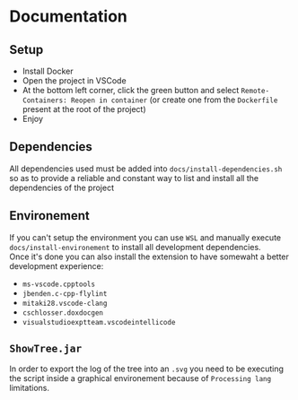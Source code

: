 # Documentation
## Setup
- Install Docker
- Open the project in VSCode
- At the bottom left corner, click the green button and select `Remote-Containers: Reopen in container` (or create one from the `Dockerfile` present at the root of the project)
- Enjoy

## Dependencies
All dependencies used must be added into `docs/install-dependencies.sh` so as to provide a reliable and constant way to list and install all the dependencies of the project

## Environement
If you can't setup the environment you can use `WSL` and manually execute `docs/install-environement` to install all development dependencies.
<br>Once it's done you can also install the extension to have somewaht a better development experience:
- `ms-vscode.cpptools`
- `jbenden.c-cpp-flylint`
- `mitaki28.vscode-clang`
- `cschlosser.doxdocgen`
- `visualstudioexptteam.vscodeintellicode`

## `ShowTree.jar`
In order to export the log of the tree into an `.svg` you need to be executing the script inside a graphical environement because of `Processing lang` limitations.